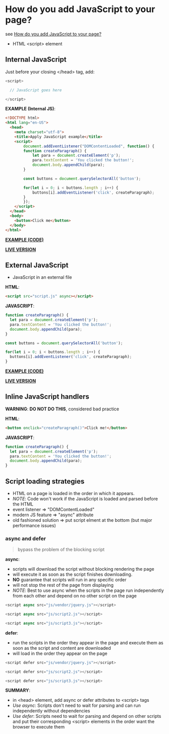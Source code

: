 # How do you add JavaScript to your page?

see [How do you add JavaScript to your page?](https://developer.mozilla.org/en-US/docs/Learn/JavaScript/First_steps/What_is_JavaScript#How_do_you_add_JavaScript_to_your_page)

- HTML &lt;script&gt; element

## Internal JavaScript

Just before your closing &lt;/head&gt; tag, add:

```javascript
<script>

  // JavaScript goes here

</script>
```

**EXAMPLE (Internal JS)**:

```html
<!DOCTYPE html>
<html lang="en-US">
  <head>
    <meta charset="utf-8">
    <title>Apply JavaScript example</title>
    <script>
        document.addEventListener("DOMContentLoaded", function() {
        function createParagraph() {
            let para = document.createElement('p');
            para.textContent = 'You clicked the button!';
            document.body.appendChild(para);
        }

        const buttons = document.querySelectorAll('button');

        for(let i = 0; i < buttons.length ; i++) {
            buttons[i].addEventListener('click', createParagraph);
        }
        });
    </script>
  </head>
  <body>
    <button>Click me</button>
  </body>
</html>
```

**[EXAMPLE (CODE)](https://github.com/mdn/learning-area/blob/master/javascript/introduction-to-js-1/what-is-js/apply-javascript-internal.html)**

**[LIVE VERSION](https://mdn.github.io/learning-area/javascript/introduction-to-js-1/what-is-js/apply-javascript-internal.html)**

## External JavaScript

- JavaScript in an external file

**HTML**:

```html
<script src="script.js" async></script>
```

**JAVASCRIPT**:

```javascript
function createParagraph() {
  let para = document.createElement('p');
  para.textContent = 'You clicked the button!';
  document.body.appendChild(para);
}

const buttons = document.querySelectorAll('button');

for(let i = 0; i < buttons.length ; i++) {
  buttons[i].addEventListener('click', createParagraph);
}
```

**[EXAMPLE (CODE)](https://github.com/mdn/learning-area/blob/master/javascript/introduction-to-js-1/what-is-js/apply-javascript-external.html)**

**[LIVE VERSION](https://github.com/mdn/learning-area/blob/master/javascript/introduction-to-js-1/what-is-js/script.js)**

## Inline JavaScript handlers

**WARNING**: **DO NOT DO THIS**, considered bad practice

**HTML**:

```html
<button onclick="createParagraph()">Click me!</button>
```

**JAVASCRIPT**:

```javascript
function createParagraph() {
  let para = document.createElement('p');
  para.textContent = 'You clicked the button!';
  document.body.appendChild(para);
}
```

## Script loading strategies

- HTML on a page is loaded in the order in which it appears.
- *NOTE*: Code won't work if the JavaScript is loaded and parsed before the HTML
- event listener => "DOMContentLoaded"
- modern JS feature => "async" attribute
- old fashioned solution => put script elment at the bottom (but major performance issues)


### async and defer

>  bypass the problem of the blocking script

**async**:

- scripts will download the script without blocking rendering the page
- will execute it as soon as the script finishes downloading. 
- **NO** guarantee that scripts will run in any specific order
- will not stop the rest of the page from displaying
- *NOTE*: Best to use async when the scripts in the page run independently from each other and depend on no other script on the page

```javascript
<script async src="js/vendor/jquery.js"></script>

<script async src="js/script2.js"></script>

<script async src="js/script3.js"></script>
```

**defer**:

- run the scripts in the order they appear in the page and execute them as soon as the script and content are downloaded
- will load in the order they appear on the page

```javascript
<script defer src="js/vendor/jquery.js"></script>

<script defer src="js/script2.js"></script>

<script defer src="js/script3.js"></script>
```

**SUMMARY**:

- in &lt;head&gt; element, add async or defer attributes to &lt;script&gt; tags
- *Use async*: Scripts don't need to wait for parsing and can run independently without dependencies
- *Use defer*: Scripts need to wait for parsing and depend on other scripts and put their corresponding &lt;script&gt; elements in the order want the browser to execute them